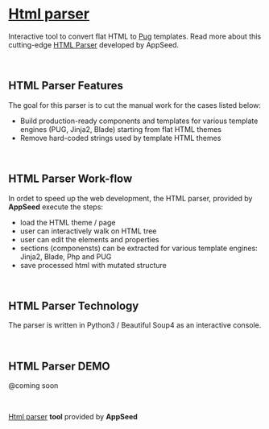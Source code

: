 # [Html parser](https://appseed.us/developer-tools/html-parser)

Interactive tool to convert flat HTML to <a href="https://pugjs.org/api/getting-started.html">Pug</a> templates. 
Read more about this cutting-edge <a href="https://appseed.us/developer-tools/html-parser">HTML Parser</a> developed by AppSeed.

<br />

## HTML Parser Features
 
The goal for this parser is to cut the manual work for the cases listed below:
 
  - Build production-ready components and templates for various template engines (PUG, Jinja2, Blade) starting from flat HTML themes
  - Remove hard-coded strings used by template HTML themes 

<br />

## HTML Parser Work-flow

In ordet to speed up the web development, the HTML parser, provided by **AppSeed** execute the steps:

 - load the HTML theme / page
 - user can interactively walk on HTML tree
 - user can edit the elements and properties 
 - sections (componensts) can be extracted for various template engines: Jinja2, Blade, Php and PUG 
 - save processed html with mutated structure

<br />

## HTML Parser Technology

The parser is written in Python3 / Beautiful Soup4 as an interactive console. 

<br />

## HTML Parser DEMO

@coming soon

<br />

[Html parser](https://appseed.us/developer-tools/html-parser) **tool** provided by **AppSeed**
